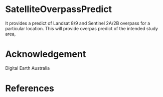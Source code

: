 # SatelliteOverpassPredict
It provides a predict of Landsat 8/9 and Sentinel 2A/2B overpass for a particular location. This will provide overpas predict of the intended study area,



# Acknowledgement
Digital Earth Australia

# References
